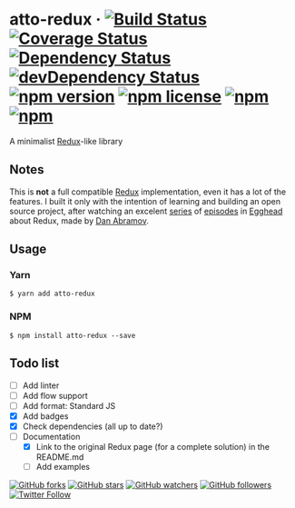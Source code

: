 # atto-redux &middot; [![Build Status](https://travis-ci.org/helton/atto-redux.svg?branch=master)](https://travis-ci.org/helton/atto-redux) [![Coverage Status](https://img.shields.io/coveralls/helton/atto-redux/master.svg?style=flat)](https://coveralls.io/github/helton/atto-redux?branch=master) [![Dependency Status](https://david-dm.org/helton/atto-redux.svg?theme=shields.io)](https://david-dm.org/helton/atto-redux) [![devDependency Status](https://david-dm.org/helton/atto-redux/dev-status.svg?theme=shields.io)](https://david-dm.org/helton/atto-redux#info=devDependencies) [![npm version](https://img.shields.io/npm/v/atto-redux.svg?style=flat)](https://www.npmjs.com/package/atto-redux) [![npm license](https://img.shields.io/npm/l/atto-redux.svg)](https://www.npmjs.org/package/atto-redux) [![npm](https://img.shields.io/npm/dm/atto-redux.svg)](https://www.npmjs.org/package/atto-redux) [![npm](https://img.shields.io/npm/dt/atto-redux.svg)](https://www.npmjs.org/package/atto-redux)

A minimalist [Redux](http://redux.js.org/)-like library

## Notes

This is **not** a full compatible [Redux](http://redux.js.org/) implementation, even it has a lot of the features. I built it only with the intention of learning and building an open source project, after watching an excelent [series](https://egghead.io/courses/getting-started-with-redux) of [episodes](https://egghead.io/courses/building-react-applications-with-idiomatic-redux) in [Egghead](https://egghead.io) about Redux, made by [Dan Abramov](https://github.com/gaearon).

## Usage

### Yarn

`$ yarn add atto-redux`

### NPM

`$ npm install atto-redux --save`

## Todo list
- [ ] Add linter
- [ ] Add flow support
- [ ] Add format: Standard JS
- [x] Add badges
- [x] Check dependencies (all up to date?)
- [ ] Documentation
  - [x] Link to the original Redux page (for a complete solution) in the README.md
  - [ ] Add examples

[![GitHub forks](https://img.shields.io/github/forks/helton/atto-redux.svg?style=social&label=Fork)](https://github.com/helton/atto-redux) [![GitHub stars](https://img.shields.io/github/stars/helton/atto-redux.svg?style=social&label=Star)](https://github.com/helton/atto-redux) [![GitHub watchers](https://img.shields.io/github/watchers/helton/atto-redux.svg?style=social&label=Watch)](https://github.com/helton/atto-redux) [![GitHub followers](https://img.shields.io/github/followers/helton.svg?style=social&label=Follow)](https://github.com/helton/atto-redux) [![Twitter Follow](https://img.shields.io/twitter/follow/h3170n.svg?style=social)](https://twitter.com/h3170n)